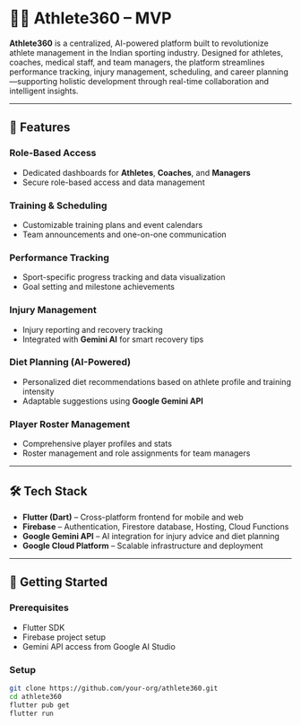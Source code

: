 # 🏋️‍♂️ Athlete360 – MVP

**Athlete360** is a centralized, AI-powered platform built to revolutionize athlete management in the Indian sporting industry. Designed for athletes, coaches, medical staff, and team managers, the platform streamlines performance tracking, injury management, scheduling, and career planning—supporting holistic development through real-time collaboration and intelligent insights.

---

## 🚀 Features

### Role-Based Access
- Dedicated dashboards for **Athletes**, **Coaches**, and **Managers**
- Secure role-based access and data management

### Training & Scheduling
- Customizable training plans and event calendars
- Team announcements and one-on-one communication

### Performance Tracking
- Sport-specific progress tracking and data visualization
- Goal setting and milestone achievements

### Injury Management
- Injury reporting and recovery tracking
- Integrated with **Gemini AI** for smart recovery tips

### Diet Planning (AI-Powered)
- Personalized diet recommendations based on athlete profile and training intensity
- Adaptable suggestions using **Google Gemini API**

### Player Roster Management
- Comprehensive player profiles and stats
- Roster management and role assignments for team managers

---

## 🛠️ Tech Stack

- **Flutter (Dart)** – Cross-platform frontend for mobile and web
- **Firebase** – Authentication, Firestore database, Hosting, Cloud Functions
- **Google Gemini API** – AI integration for injury advice and diet planning
- **Google Cloud Platform** – Scalable infrastructure and deployment

---

## 🧪 Getting Started

### Prerequisites
- Flutter SDK
- Firebase project setup
- Gemini API access from Google AI Studio

### Setup

```bash
git clone https://github.com/your-org/athlete360.git
cd athlete360
flutter pub get
flutter run
